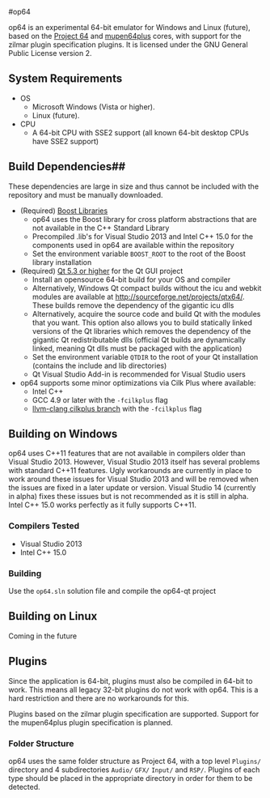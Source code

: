 #op64

op64 is an experimental 64-bit emulator for Windows and Linux (future), based on the [Project 64](http://www.pj64-emu.com/) and [mupen64plus](https://code.google.com/p/mupen64plus/) cores, with support for the zilmar plugin specification plugins. It is licensed under the GNU General Public License version 2.

## System Requirements
* OS
    * Microsoft Windows (Vista or higher).
    * Linux (future).
* CPU
    * A 64-bit CPU with SSE2 support (all known 64-bit desktop CPUs have SSE2 support)

## Build Dependencies##

These dependencies are large in size and thus cannot be included with the repository and must be manually downloaded.

* (Required) [Boost Libraries](http://www.boost.org/)
    * op64 uses the Boost library for cross platform abstractions that are not available in the C++ Standard Library
    * Precompiled .lib's for Visual Studio 2013 and Intel C++ 15.0 for the components used in op64 are available within the repository
    * Set the environment variable `BOOST_ROOT` to the root of the Boost library installation
* (Required) [Qt 5.3 or higher](http://www.qt.io/) for the Qt GUI project
    * Install an opensource 64-bit build for your OS and compiler
    * Alternatively, Windows Qt compact builds without the icu and webkit modules are available at http://sourceforge.net/projects/qtx64/. These builds remove the dependency of the gigantic icu dlls
    * Alternatively, acquire the source code and build Qt with the modules that you want. This option also allows you to build statically linked versions of the Qt libraries which removes the dependency of the gigantic Qt redistributable dlls (official Qt builds are dynamically linked, meaning Qt dlls must be packaged with the application)
    * Set the environment variable `QTDIR` to the root of your Qt installation (contains the include and lib directories)
    * Qt Visual Studio Add-in is recommended for Visual Studio users
* op64 supports some minor optimizations via Cilk Plus where available:
    * Intel C++
    * GCC 4.9 or later with the `-fcilkplus` flag
    * [llvm-clang cilkplus branch](https://cilkplus.github.io/) with the `-fcilkplus` flag

## Building on Windows

op64 uses C++11 features that are not available in compilers older than Visual Studio 2013. However, Visual Studio 2013 itself has several problems with standard C++11 features. Ugly workarounds are currently in place to work around these issues for Visual Studio 2013 and will be removed when the issues are fixed in a later update or version. Visual Studio 14 (currently in alpha) fixes these issues but is not recommended as it is still in alpha. Intel C++ 15.0 works perfectly as it fully supports C++11.

### Compilers Tested

* Visual Studio 2013
* Intel C++ 15.0

### Building

Use the `op64.sln` solution file and compile the op64-qt project

## Building on Linux

Coming in the future

## Plugins

Since the application is 64-bit, plugins must also be compiled in 64-bit to work. This means all legacy 32-bit plugins do not work with op64. This is a hard restriction and there are no workarounds for this.

Plugins based on the zilmar plugin specification are supported. Support for the mupen64plus plugin specification is planned.

### Folder Structure

op64 uses the same folder structure as Project 64, with a top level `Plugins/` directory and 4 subdirectories `Audio/` `GFX/` `Input/` and `RSP/`. Plugins of each type should be placed in the appropriate directory in order for them to be detected.